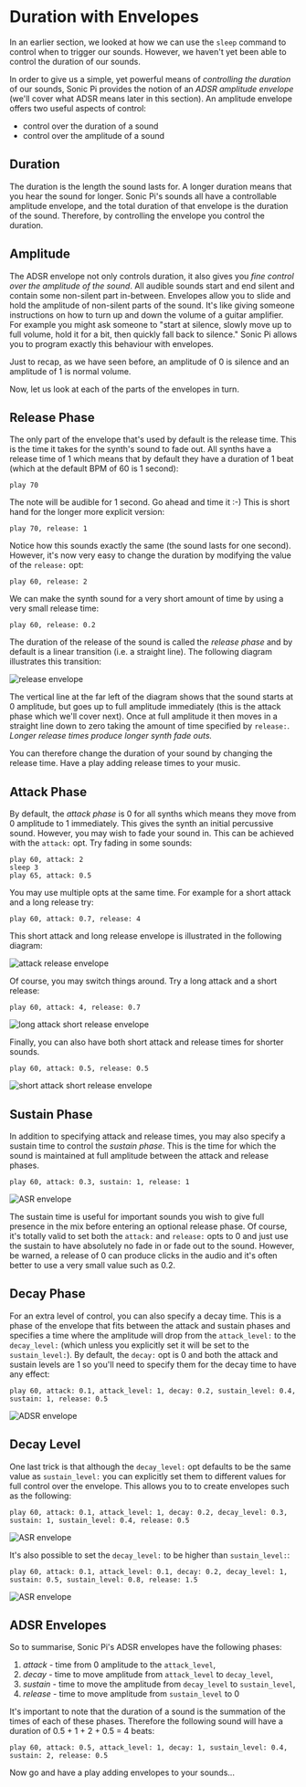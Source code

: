 # Duration with Envelopes

In an earlier section, we looked at how we can use the `sleep` command
to control when to trigger our sounds. However, we haven't yet been able
to control the duration of our sounds.

In order to give us a simple, yet powerful means of *controlling the
duration* of our sounds, Sonic Pi provides the notion of an *ADSR
amplitude envelope* (we'll cover what ADSR means later in this
section). An amplitude envelope offers two useful aspects of control:

* control over the duration of a sound
* control over the amplitude of a sound

## Duration

The duration is the length the sound lasts for. A longer duration means
that you hear the sound for longer. Sonic Pi's sounds all have a
controllable amplitude envelope, and the total duration of that envelope
is the duration of the sound. Therefore, by controlling the envelope you
control the duration.

## Amplitude

The ADSR envelope not only controls duration, it also gives you *fine
control over the amplitude of the sound*. All audible sounds start and
end silent and contain some non-silent part in-between. Envelopes allow
you to slide and hold the amplitude of non-silent parts of the
sound. It's like giving someone instructions on how to turn up and down
the volume of a guitar amplifier. For example you might ask someone to
"start at silence, slowly move up to full volume, hold it for a bit,
then quickly fall back to silence." Sonic Pi allows you to program
exactly this behaviour with envelopes.

Just to recap, as we have seen before, an amplitude of 0 is silence and
an amplitude of 1 is normal volume.

Now, let us look at each of the parts of the envelopes in turn.

## Release Phase

The only part of the envelope that's used by default is the release
time. This is the time it takes for the synth's sound to fade out. All
synths have a release time of 1 which means that by default they have a
duration of 1 beat (which at the default BPM of 60 is 1 second):

```
play 70
```

The note will be audible for 1 second.  Go ahead and time it :-) This is
short hand for the longer more explicit version:

```
play 70, release: 1
```

Notice how this sounds exactly the same (the sound lasts for one
second). However, it's now very easy to change the duration by modifying
the value of the `release:` opt:

```
play 60, release: 2
```

We can make the synth sound for a very short amount of time by using a
very small release time:

```
play 60, release: 0.2
```

The duration of the release of the sound is called the *release phase*
and by default is a linear transition (i.e. a straight line). The
following diagram illustrates this transition:

![release envelope](../images/tutorial/env-release.png)

The vertical line at the far left of the diagram shows that the sound
starts at 0 amplitude, but goes up to full amplitude immediately (this
is the attack phase which we'll cover next). Once at full amplitude it
then moves in a straight line down to zero taking the amount of time
specified by `release:`.  *Longer release times produce longer synth
fade outs.*

You can therefore change the duration of your sound by changing the
release time. Have a play adding release times to your music.

## Attack Phase

By default, the *attack phase* is 0 for all synths which means they move
from 0 amplitude to 1 immediately. This gives the synth an initial
percussive sound. However, you may wish to fade your sound in. This can
be achieved with the `attack:` opt. Try fading in some sounds:

```
play 60, attack: 2
sleep 3
play 65, attack: 0.5
```

You may use multiple opts at the same time. For example for a short
attack and a long release try:

```
play 60, attack: 0.7, release: 4
```

This short attack and long release envelope is illustrated in the
following diagram:

![attack release envelope](../images/tutorial/env-attack-release.png)

Of course, you may switch things around. Try a long attack and a short
release:

```
play 60, attack: 4, release: 0.7
```

![long attack short release envelope](../images/tutorial/env-long-attack-short-release.png)

Finally, you can also have both short attack and release times for
shorter sounds.

```
play 60, attack: 0.5, release: 0.5
```

![short attack short release envelope](../images/tutorial/env-short-attack-short-release.png)

## Sustain Phase

In addition to specifying attack and release times, you may also specify
a sustain time to control the *sustain phase*. This is the time for
which the sound is maintained at full amplitude between the attack and
release phases.

```
play 60, attack: 0.3, sustain: 1, release: 1
```

![ASR envelope](../images/tutorial/env-attack-sustain-release.png)

The sustain time is useful for important sounds you wish to give full
presence in the mix before entering an optional release phase. Of
course, it's totally valid to set both the `attack:` and `release:` opts
to 0 and just use the sustain to have absolutely no fade in or fade out
to the sound. However, be warned, a release of 0 can produce clicks in
the audio and it's often better to use a very small value such as 0.2.

## Decay Phase

For an extra level of control, you can also specify a decay time. This
is a phase of the envelope that fits between the attack and sustain
phases and specifies a time where the amplitude will drop from the
`attack_level:` to the `decay_level:` (which unless you explicitly set
it will be set to the `sustain_level:`). By default, the `decay:` opt is
0 and both the attack and sustain levels are 1 so you'll need to specify
them for the decay time to have any effect:

```
play 60, attack: 0.1, attack_level: 1, decay: 0.2, sustain_level: 0.4, sustain: 1, release: 0.5
```

![ADSR envelope](../images/tutorial/env-attack-decay-sustain-release.png)

## Decay Level

One last trick is that although the `decay_level:` opt defaults to be
the same value as `sustain_level:` you can explicitly set them to
different values for full control over the envelope. This allows you to
to create envelopes such as the following:

```
play 60, attack: 0.1, attack_level: 1, decay: 0.2, decay_level: 0.3, sustain: 1, sustain_level: 0.4, release: 0.5
```

![ASR envelope](../images/tutorial/env-decay-level.png)

It's also possible to set the `decay_level:` to be higher than `sustain_level:`:

```
play 60, attack: 0.1, attack_level: 0.1, decay: 0.2, decay_level: 1, sustain: 0.5, sustain_level: 0.8, release: 1.5
```

![ASR envelope](../images/tutorial/env-decay-level-2.png)

## ADSR Envelopes

So to summarise, Sonic Pi's ADSR envelopes have the following phases:

1. *attack* - time from 0 amplitude to the `attack_level`,
2. *decay* - time to move amplitude from `attack_level` to `decay_level`,
3. *sustain* - time to move the amplitude from `decay_level` to `sustain_level`,
4. *release* - time to move amplitude from `sustain_level` to 0

It's important to note that the duration of a sound is the summation of
the times of each of these phases. Therefore the following sound will
have a duration of 0.5 + 1 + 2 + 0.5 = 4 beats:

```
play 60, attack: 0.5, attack_level: 1, decay: 1, sustain_level: 0.4, sustain: 2, release: 0.5
```

Now go and have a play adding envelopes to your sounds...
